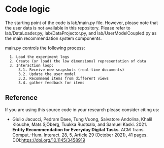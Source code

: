 
# Code logic

The starting point of the code is lab/main.py file. However, please note that the user data is not available in this repository.
Please refer to lab/DataLoader.py, lab/DataProjector.py, and lab/UserModelCoupled.py as the main recommendation system components.

 main.py controls the following process:
 
      1. Load the experiment logs 
      2. Create (or load) the low dimensional representation of data
      3. Interaction loop:
          3.1. Receive new snapshots (real-time documents)
          3.2. Update the user model
          3.3. Recommend items from different views
          3.4. gather feedback for items
          

## Reference

If you are using this source code in your research please consider citing us:

 * Giulio Jacucci, Pedram Daee, Tung Vuong, Salvatore Andolina, Khalil Klouche, Mats SjÖberg, Tuukka Ruotsalo, and Samuel Kaski. 2021. **Entity Recommendation for Everyday Digital Tasks**. ACM Trans. Comput.-Hum. Interact. 28, 5, Article 29 (October 2021), 41 pages. DOI:https://doi.org/10.1145/3458919

